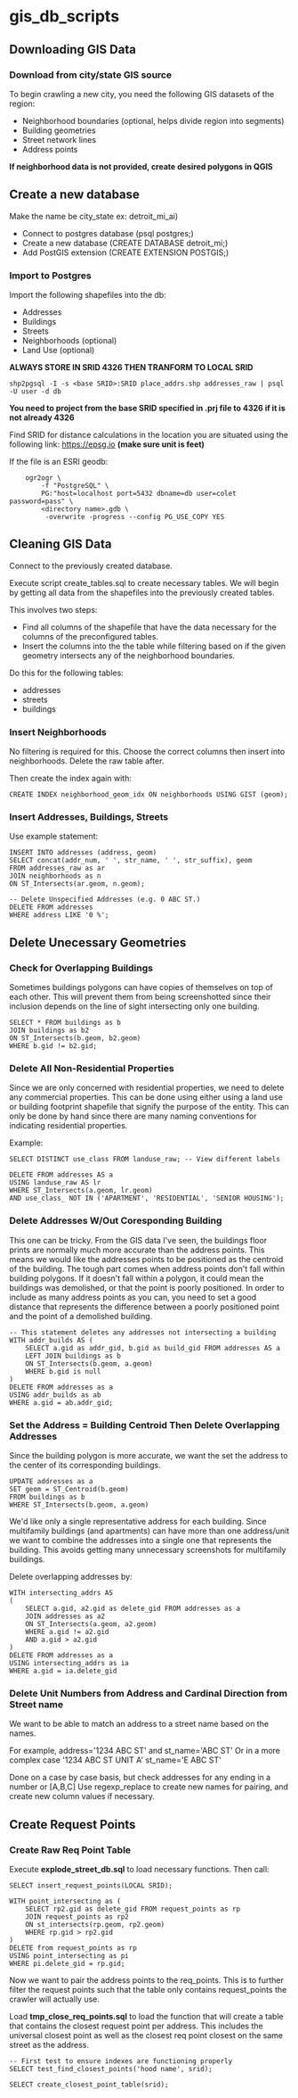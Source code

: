 # gis_db_scripts

## Downloading GIS Data

### Download from city/state GIS source

To begin crawling a new city, you need the following GIS datasets of the region:
- Neighborhood boundaries (optional, helps divide region into segments)
- Building geometries
- Street network lines
- Address points

**If neighborhood data is not provided, create desired polygons in QGIS** 

## Create a new database

Make the name be city\_state ex: detroit\_mi\_ai)
- Connect to postgres database (psql postgres;) 
- Create a new database (CREATE DATABASE detroit\_mi;)
- Add PostGIS extension (CREATE EXTENSION POSTGIS;)

### Import to Postgres

Import the following shapefiles into the db:
- Addresses
- Buildings
- Streets
- Neighborhoods (optional)
- Land Use (optional)

 **ALWAYS STORE IN SRID 4326 THEN TRANFORM TO LOCAL SRID**
```
shp2pgsql -I -s <base SRID>:SRID place_addrs.shp addresses_raw | psql -U user -d db
```
**You need to project from the base SRID specified in .prj file to 4326 if it is not already 4326**

Find SRID for distance calculations in the location you are situated using the following link: https://epsg.io **(make sure unit is feet)**

If the file is an ESRI geodb:
```
	ogr2ogr \
		-f "PostgreSQL" \
		PG:"host=localhost port=5432 dbname=db user=colet password=pass" \ 
		<directory name>.gdb \
		 -overwrite -progress --config PG_USE_COPY YES
```
## Cleaning GIS Data
Connect to the previously created database.

Execute script create\_tables.sql to create necessary tables.
We will begin by getting all data from the shapefiles into the previously created tables.

This involves two steps:
- Find all columns of the shapefile that have the data necessary for the columns of the preconfigured tables.
- Insert the columns into the the table while filtering based on if the given geometry intersects any of the neighborhood boundaries.

Do this for the following tables:
- addresses
- streets
- buildings

### Insert Neighborhoods
No filtering is required for this. Choose the correct columns then insert into neighborhoods. Delete the raw table after.

Then create the index again with:
```
CREATE INDEX neighborhood_geom_idx ON neighborhoods USING GIST (geom);
```
### Insert Addresses, Buildings, Streets
Use example statement:
```
INSERT INTO addresses (address, geom)
SELECT concat(addr_num, ' ', str_name, ' ', str_suffix), geom 
FROM addresses_raw as ar
JOIN neighborhoods as n
ON ST_Intersects(ar.geom, n.geom);

-- Delete Unspecified Addresses (e.g. 0 ABC ST.) 
DELETE FROM addresses
WHERE address LIKE '0 %';
```

## Delete Unecessary Geometries

### Check for Overlapping Buildings
Sometimes buildings polygons can have copies of themselves on top of each other.
This will prevent them from being screenshotted since their inclusion depends on the line of sight intersecting only one building.

```
SELECT * FROM buildings as b
JOIN buildings as b2
ON ST_Intersects(b.geom, b2.geom)
WHERE b.gid != b2.gid;
```

### Delete All Non-Residential Properties 
Since we are only concerned with residential properties, we need to delete any commercial properties.
This can be done using either using a land use or building footprint shapefile that signify the purpose of the entity.
This can only be done by hand since there are many naming conventions for indicating residential properties. 

Example:
```
SELECT DISTINCT use_class FROM landuse_raw; -- View different labels  

DELETE FROM addresses AS a
USING landuse_raw AS lr
WHERE ST_Intersects(a.geom, lr.geom)
AND use_class_ NOT IN ('APARTMENT', 'RESIDENTIAL', 'SENIOR HOUSING'); 
```

### Delete Addresses W/Out Coresponding Building
This one can be tricky. From the GIS data I've seen, the buildings floor prints are normally much more accurate than the address points.
This means we would like the addresses points to be positioned as the centroid of the building.
The tough part comes when address points don't fall within building polygons. 
If it doesn't fall within a polygon, it could mean the buildings was demolished, or that the point is poorly positioned.
In order to include as many address points as you can, you need to set a good distance that represents the difference between a poorly positioned point and the point of a demolished building.

```
-- This statement deletes any addresses not intersecting a building
WITH addr_builds AS (
    SELECT a.gid as addr_gid, b.gid as build_gid FROM addresses AS a
    LEFT JOIN buildings as b
    ON ST_Intersects(b.geom, a.geom)
    WHERE b.gid is null
)
DELETE FROM addresses as a
USING addr_builds as ab
WHERE a.gid = ab.addr_gid; 
```

### Set the Address = Building Centroid Then Delete Overlapping Addresses
Since the building polygon is more accurate, we want the set the address to the center of its corresponding buildings.

```
UPDATE addresses as a
SET geom = ST_Centroid(b.geom)
FROM buildings as b
WHERE ST_Intersects(b.geom, a.geom) 
```

We'd like only a single representative address for each building.
Since multifamily buildings (and apartments) can have more than one
address/unit we want to combine the addresses into a single one that represents the building.
This avoids getting many unnecessary screenshots for multifamily buildings.

Delete overlapping addresses by:

```
WITH intersecting_addrs AS
(
    SELECT a.gid, a2.gid as delete_gid FROM addresses as a
    JOIN addresses as a2
    ON ST_Intersects(a.geom, a2.geom)
    WHERE a.gid != a2.gid
    AND a.gid > a2.gid
)
DELETE FROM addresses as a
USING intersecting_addrs as ia
WHERE a.gid = ia.delete_gid
```

### Delete Unit Numbers from Address and Cardinal Direction from Street name
We want to be able to match an address to a street name based on the names.

For example, address='1234 ABC ST' and st_name='ABC ST'
Or in a more complex case '1234 ABC ST UNIT A' st_name='E ABC ST'

Done on a case by case basis, but check addresses for any ending in a number or [A,B,C]
Use regexp_replace to create new names for pairing, and create new column values if necessary.

## Create Request Points

### Create Raw Req Point Table
Execute **explode_street_db.sql** to load necessary functions.
Then call:
```
SELECT insert_request_points(LOCAL SRID);

WITH point_intersecting as (
    SELECT rp2.gid as delete_gid FROM request_points as rp
    JOIN request_points as rp2
    ON st_intersects(rp.geom, rp2.geom)
    WHERE rp.gid > rp2.gid
)
DELETE from request_points as rp
USING point_intersecting as pi
WHERE pi.delete_gid = rp.gid;
```

Now we want to pair the address points to the req_points.
This is to further filter the request points such that the table only contains request_points the crawler will actually use.

Load **tmp_close_req_points.sql** to load the function that will create a table that contains the closest request point per address.
This includes the universal closest point as well as the closest req point closest on the same street as the address.
```
-- First test to ensure indexes are functioning properly
SELECT test_find_closest_points('hood name', srid);

SELECT create_closest_point_table(srid);
```